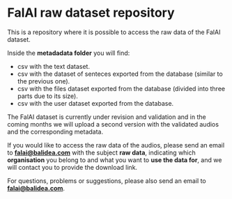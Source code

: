 # FalAI raw dataset repository

This is a repository where it is possible to access the raw data of the FalAI dataset.

Inside the **metadadata folder** you will find:

- csv with the text dataset.
- csv with the dataset of senteces exported from the database (similar to the previous one).
- csv with the files dataset exported from the database (divided into three parts due to its size).
- csv with the user dataset exported from the database.

The FalAI dataset is currently under revision and validation and in the coming months we will upload a second version with the validated audios and the corresponding metadata.

If you would like to access the raw data of the audios, please send an email to **falai@balidea.com** with the subject **raw data**, indicating which **organisation** you belong to and what you want to **use the data for**, and we will contact you to provide the download link.

For questions, problems or suggestions, please also send an email to **falai@balidea.com**.
